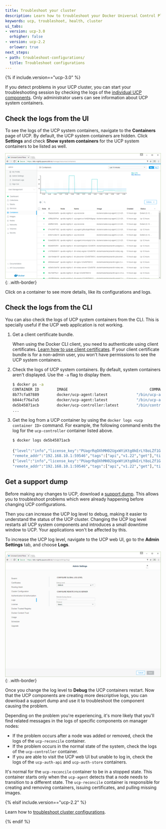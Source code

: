 ```yaml
---
title: Troubleshoot your cluster
description: Learn how to troubleshoot your Docker Universal Control Plane cluster.
keywords: ucp, troubleshoot, health, cluster
ui_tabs:
- version: ucp-3.0
  orhigher: false
- version: ucp-2.2
  orlower: true
next_steps:
- path: troubleshoot-configurations/
  title: Troubleshoot configurations
---
```

{% if include.version=="ucp-3.0" %}

If you detect problems in your UCP cluster, you can start your troubleshooting
session by checking the logs of the
[individual UCP components](../../ucp-architecture.md). Only administrator users can
see information about UCP system containers.

## Check the logs from the UI

To see the logs of the UCP system containers, navigate to the **Containers**
page of UCP. By default, the UCP system containers are hidden. Click
**Settings** and check **Show system containers** for the UCP system containers
to be listed as well.

![](../../images/troubleshoot-with-logs-1.png){: .with-border}

Click on a container to see more details, like its configurations and logs.


## Check the logs from the CLI

You can also check the logs of UCP system containers from the CLI. This is
specially useful if the UCP web application is not working.

1. Get a client certificate bundle.

    When using the Docker CLI client, you need to authenticate using client
    certificates.
    [Learn how to use client certificates](../../user-access/cli.md).
    If your client certificate bundle is for a non-admin user, you won't have
    permissions to see the UCP system containers.

2.  Check the logs of UCP system containers. By default, system containers
    aren't displayed. Use the `-a` flag to display them.

    ```bash
    $ docker ps -a
    CONTAINER ID        IMAGE                                     COMMAND                  CREATED             STATUS                     PORTS                                                                             NAMES
    8b77cfa87889        docker/ucp-agent:latest             "/bin/ucp-agent re..."   3 hours ago         Exited (0) 3 hours ago                                                                                       ucp-reconcile
    b844cf76a7a5        docker/ucp-agent:latest             "/bin/ucp-agent agent"   3 hours ago         Up 3 hours                 2376/tcp                                                                          ucp-agent.tahzo3m4xjwhtsn6l3n8oc2bf.xx2hf6dg4zrphgvy2eohtpns9
    de5b45871acb        docker/ucp-controller:latest        "/bin/controller s..."   3 hours ago         Up 3 hours (unhealthy)     0.0.0.0:443->8080/tcp                                                             ucp-controller
    ...
    ```

 3. Get the log from a UCP container by using the `docker logs <ucp container ID>`
    command. For example, the following command emits the log for the
    `ucp-controller` container listed above.  

    ```bash
    $ docker logs de5b45871acb

    {"level":"info","license_key":"PUagrRqOXhMH02UgxWYiKtg0kErLY8oLZf1GO4Pw8M6B","msg":"/v1.22/containers/ucp/ucp-controller/json",
    "remote_addr":"192.168.10.1:59546","tags":["api","v1.22","get"],"time":"2016-04-25T23:49:27Z","type":"api","username":"dave.lauper"}
    {"level":"info","license_key":"PUagrRqOXhMH02UgxWYiKtg0kErLY8oLZf1GO4Pw8M6B","msg":"/v1.22/containers/ucp/ucp-controller/logs",
    "remote_addr":"192.168.10.1:59546","tags":["api","v1.22","get"],"time":"2016-04-25T23:49:27Z","type":"api","username":"dave.lauper"}
    ```

## Get a support dump

Before making any changes to UCP, download a [support dump](../../get-support.md).
This allows you to troubleshoot problems which were already happening before
changing UCP configurations.

Then you can increase the UCP log level to debug, making it easier to understand
the status of the UCP cluster. Changing the UCP log level restarts all UCP
system components and introduces a small downtime window to UCP. Your
applications won't be affected by this.

To increase the UCP log level, navigate to the UCP web UI, go to the
**Admin Settings** tab, and choose **Logs**.

![](../../images/troubleshoot-with-logs-2.png){: .with-border}

Once you change the log level to **Debug** the UCP containers restart.
Now that the UCP components are creating more descriptive logs, you can
download a support dump and use it to troubleshoot the component causing the
problem.

Depending on the problem you're experiencing, it's more likely that you'll
find related messages in the logs of specific components on manager nodes:

* If the problem occurs after a node was added or removed, check the logs
  of the `ucp-reconcile` container.
* If the problem occurs in the normal state of the system, check the logs
  of the `ucp-controller` container.
* If you are able to visit the UCP web UI but unable to log in, check the
  logs of the `ucp-auth-api` and `ucp-auth-store` containers.

It's normal for the `ucp-reconcile` container to be in a stopped state. This
container starts only when the `ucp-agent` detects that a node needs to
transition to a different state. The `ucp-reconcile` container is responsible
for creating and removing containers, issuing certificates, and pulling
missing images.

{% elsif include.version=="ucp-2.2" %}

Learn how to [troubleshoot cluster configurations](/datacenter/ucp/2.2/guides/admin/monitor-and-troubleshoot/troubleshoot-with-logs.md).

{% endif %}
